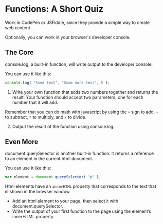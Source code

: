 # Functions: A Short Quiz

Work in CodePen or JSFiddle, since they provide a simple way to create web content.

Optionally, you can work in your browser's developer console.

## The Core

console.log, a built-in function, will write output to the developer console.

You can use it like this:
```javascript
console.log( "Some text", "Some more text", 5 );
```

1) Write your own function that adds two numbers together and returns the result. Your function should accept two parameters, one for each number that it will add.

Remember that you can do math with javascript by using the `+` sign to add, `-` to subtract, `*` to multiply, and `/` to divide.

2) Output the result of the function using console.log.

## Even More

document.querySelector is another built-in function. It returns a reference to an element in the current html document.

You can use it like this:
```javascript
var element = document.querySelector( "p" );
```

Html elements have an `innerHTML` property that corresponds to the text that is shown in the browser window.
- Add an html element to your page, then select it with document.querySelector.
- Write the output of your first function to the page using the element’s innerHTML property.

